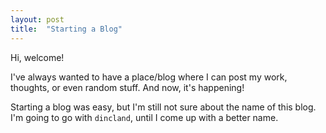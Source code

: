 ```yaml
---
layout: post
title:  "Starting a Blog"
---
```


Hi, welcome!

I've always wanted to have a place/blog where I can post my work, thoughts, or
even random stuff. And now, it's happening!

Starting a blog was easy, but I'm still not sure about the name of this blog.
I'm going to go with `dincland`, until I come up with a better name.
